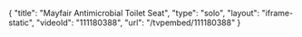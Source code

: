 {
    "title": "Mayfair Antimicrobial Toilet Seat",
    "type": "solo",
    "layout": "iframe-static",
    "videoId": "111180388",
    "url": "\/tvpembed\/111180388"
}